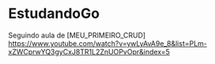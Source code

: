 # EstudandoGo

Seguindo aula de [MEU_PRIMEIRO_CRUD] https://www.youtube.com/watch?v=ywLyAvA9e_8&list=PLm-xZWCprwYQ3gyCxJ8TR1L2ZnUOPvOpr&index=5
